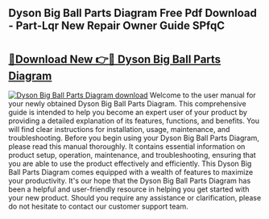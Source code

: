 ## Dyson Big Ball Parts Diagram Free Pdf Download - Part-Lqr New Repair Owner Guide SPfqC

# <h2><a href="http://dfphhv8.blite.top/?on=Dyson+Big+Ball+Parts+Diagram">🔗Download New 👉🔴 Dyson Big Ball Parts Diagram</a></h2>

[![Dyson Big Ball Parts Diagram download](https://i.imgur.com/lujVjoI.png)](http://dfphhv8.blite.top/?on=Dyson+Big+Ball+Parts+Diagram)
Welcome to the user manual for your newly obtained Dyson Big Ball Parts Diagram. This comprehensive guide is intended to help you become an expert user of your product by providing a detailed explanation of its features, functions, and benefits. You will find clear instructions for installation, usage, maintenance, and troubleshooting. Before you begin using your Dyson Big Ball Parts Diagram, please read this manual thoroughly. It contains essential information on product setup, operation, maintenance, and troubleshooting, ensuring that you are able to use the product effectively and efficiently. This Dyson Big Ball Parts Diagram comes equipped with a wealth of features to maximize your productivity. It's our hope that the Dyson Big Ball Parts Diagram has been a helpful and user-friendly resource in helping you get started with your new product. Should you require any assistance or clarification, please do not hesitate to contact our customer support team.
